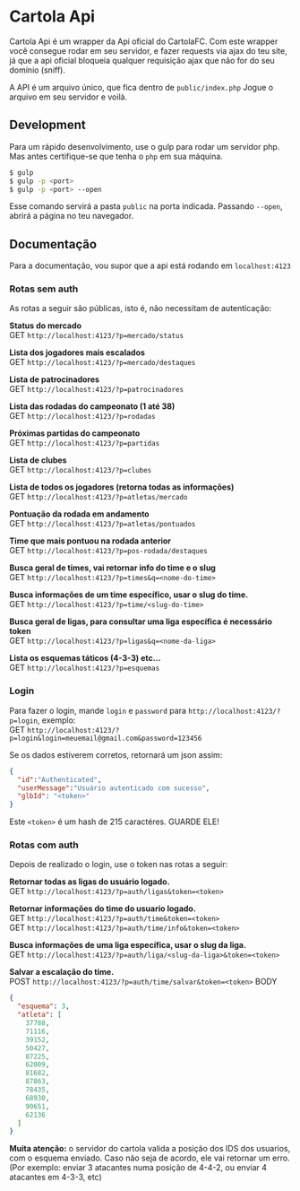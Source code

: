 # Cartola Api

Cartola Api é um wrapper da Api oficial do CartolaFC. Com este wrapper você consegue rodar em seu servidor, e fazer requests via ajax do teu site, já que a api oficial bloqueia qualquer requisição ajax que não for do seu domínio (sniff).  

A API é um arquivo único, que fica dentro de `public/index.php`
Jogue o arquivo em seu servidor e voilà.

## Development

Para um rápido desenvolvimento, use o gulp para rodar um servidor php. Mas antes certifique-se que tenha o `php` em sua máquina.

```sh
$ gulp
$ gulp -p <port>
$ gulp -p <port> --open
```

Esse comando servirá a pasta `public` na porta indicada. Passando `--open`, abrirá a página no teu navegador.

## Documentação

Para a documentação, vou supor que a api está rodando em `localhost:4123`

### Rotas sem auth
As rotas a seguir são públicas, isto é, não necessitam de autenticação:

**Status do mercado**  
GET `http://localhost:4123/?p=mercado/status`

**Lista dos jogadores mais escalados**  
GET `http://localhost:4123/?p=mercado/destaques`

**Lista de patrocinadores**  
GET `http://localhost:4123/?p=patrocinadores`

**Lista das rodadas do campeonato (1 até 38)**  
GET `http://localhost:4123/?p=rodadas`

**Próximas partidas do campeonato**  
GET `http://localhost:4123/?p=partidas`

**Lista de clubes**  
GET `http://localhost:4123/?p=clubes`

**Lista de todos os jogadores (retorna todas as informações)**  
GET `http://localhost:4123/?p=atletas/mercado`

**Pontuação da rodada em andamento**  
GET `http://localhost:4123/?p=atletas/pontuados`

**Time que mais pontuou na rodada anterior**  
GET `http://localhost:4123/?p=pos-rodada/destaques`

**Busca geral de times, vai retornar info do time e o slug**  
GET `http://localhost:4123/?p=times&q=<nome-do-time>`

**Busca informações de um time específico, usar o slug do time.**  
GET `http://localhost:4123/?p=time/<slug-do-time>`

**Busca geral de ligas, para consultar uma liga específica é necessário token**  
GET `http://localhost:4123/?p=ligas&q=<nome-da-liga>`

**Lista os esquemas táticos (4-3-3) etc...**  
GET `http://localhost:4123/?p=esquemas`

### Login
Para fazer o login, mande `login` e `password` para `http://localhost:4123/?p=login`, exemplo:  
GET `http://localhost:4123/?p=login&login=meuemail@gmail.com&password=123456`

Se os dados estiverem corretos, retornará um json assim:
```json
{
  "id":"Authenticated",
  "userMessage":"Usuário autenticado com sucesso",
  "glbId": "<token>"
}
```
Este `<token>` é um hash de 215 caractéres. GUARDE ELE!

### Rotas com auth
Depois de realizado o login, use o token nas rotas a seguir:

**Retornar todas as ligas do usuário logado.**  
GET `http://localhost:4123/?p=auth/ligas&token=<token>`

**Retornar informações do time do usuario logado.**  
GET `http://localhost:4123/?p=auth/time&token=<token>`  
GET `http://localhost:4123/?p=auth/time/info&token=<token>`

**Busca informações de uma liga específica, usar o slug da liga.**  
GET `http://localhost:4123/?p=auth/liga/<slug-da-liga>&token=<token>`

**Salvar a escalação do time.**  
POST `http://localhost:4123/?p=auth/time/salvar&token=<token>`
BODY <exemplo>
```json
{
  "esquema": 3,
  "atleta": [
    37788,
    71116,
    39152,
    50427,
    87225,
    62009,
    81682,
    87863,
    78435,
    68930,
    90651,
    62136
  ]
}
```

**Muita atenção:** o servidor do cartola valida a posição dos IDS dos usuarios, com o esquema enviado. Caso não seja de acordo, ele vai retornar um erro. (Por exemplo: enviar 3 atacantes numa posição de 4-4-2, ou enviar 4 atacantes em 4-3-3, etc)
